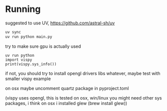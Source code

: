 # Running

suggested to use UV, https://github.com/astral-sh/uv

```bash
uv sync
uv run python main.py
```

try to make sure gpu is actually used

```
uv run python
import vispy
print(vispy.sys_info())
````

if not, you should try to install opengl drivers libs whatever, maybe test with smaller vispy example

on osx maybe uncomment quartz package in pyproject.toml

(vispy uses opengl, this is tested on osx, win/linux you might need other sys packages, i think on osx i installed glew (brew install glew))